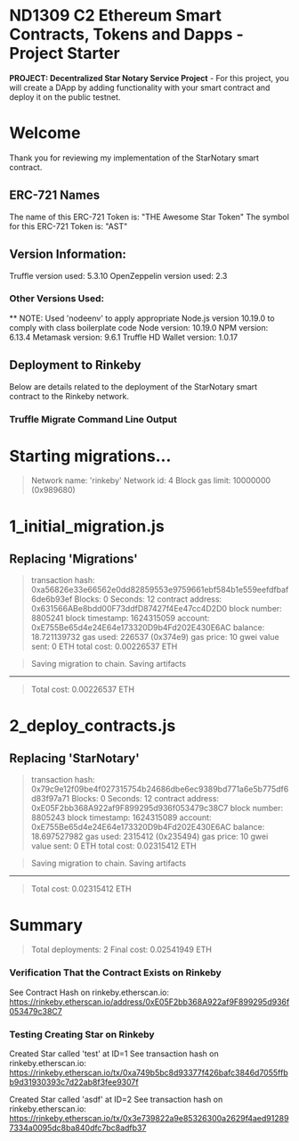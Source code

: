 # ND1309 C2 Ethereum Smart Contracts, Tokens and Dapps - Project Starter 
**PROJECT: Decentralized Star Notary Service Project** - For this project, you will create a DApp by adding functionality with your smart contract and deploy it on the public testnet.

#  Welcome

Thank you for reviewing my implementation of the StarNotary smart contract.

## ERC-721 Names

The name of this ERC-721 Token is: "THE Awesome Star Token"
The symbol for this ERC-721 Token is: "AST"

## Version Information:

Truffle version used:  5.3.10
OpenZeppelin version used:  2.3

### Other Versions Used:
** NOTE:  Used 'nodeenv' to apply appropriate Node.js version 10.19.0 to comply with class boilerplate code
Node version:  10.19.0
NPM version:  6.13.4
Metamask version:  9.6.1
Truffle HD Wallet version:  1.0.17

## Deployment to Rinkeby

Below are details related to the deployment of the StarNotary smart contract to the Rinkeby network.

### Truffle Migrate Command Line Output

Starting migrations...
======================
> Network name:    'rinkeby'
> Network id:      4
> Block gas limit: 10000000 (0x989680)


1_initial_migration.js
======================

   Replacing 'Migrations'
   ----------------------
   > transaction hash:    0xa56826e33e66562e0dd82859553e9759661ebf584b1e559eefdfbaf6de6b93ef
   > Blocks: 0            Seconds: 12
   > contract address:    0x631566ABe8bdd00F73ddfD87427f4Ee47cc4D2D0
   > block number:        8805241
   > block timestamp:     1624315059
   > account:             0xE755Be65d4e24E64e173320D9b4Fd202E430E6AC
   > balance:             18.721139732
   > gas used:            226537 (0x374e9)
   > gas price:           10 gwei
   > value sent:          0 ETH
   > total cost:          0.00226537 ETH


   > Saving migration to chain.
   > Saving artifacts
   -------------------------------------
   > Total cost:          0.00226537 ETH


2_deploy_contracts.js
=====================

   Replacing 'StarNotary'
   ----------------------
   > transaction hash:    0x79c9e12f09be4f027315754b24686dbe6ec9389bd771a6e5b775df6d83f97a71
   > Blocks: 0            Seconds: 12
   > contract address:    0xE05F2bb368A922af9F899295d936f053479c38C7
   > block number:        8805243
   > block timestamp:     1624315089
   > account:             0xE755Be65d4e24E64e173320D9b4Fd202E430E6AC
   > balance:             18.697527982
   > gas used:            2315412 (0x235494)
   > gas price:           10 gwei
   > value sent:          0 ETH
   > total cost:          0.02315412 ETH


   > Saving migration to chain.
   > Saving artifacts
   -------------------------------------
   > Total cost:          0.02315412 ETH


Summary
=======
> Total deployments:   2
> Final cost:          0.02541949 ETH

### Verification That the Contract Exists on Rinkeby

See Contract Hash on rinkeby.etherscan.io:  https://rinkeby.etherscan.io/address/0xE05F2bb368A922af9F899295d936f053479c38C7

### Testing Creating Star on Rinkeby

Created Star called 'test' at ID=1
See transaction hash on rinkeby.etherscan.io:  https://rinkeby.etherscan.io/tx/0xa749b5bc8d93377f426bafc3846d7055ffbb9d31930393c7d22ab8f3fee9307f

Created Star called 'asdf' at ID=2
See transaction hash on rinkeby.etherscan.io:  https://rinkeby.etherscan.io/tx/0x3e739822a9e85326300a2629f4aed912897334a0095dc8ba840dfc7bc8adfb37

